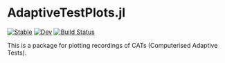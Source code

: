 # AdaptiveTestPlots.jl

[![Stable](https://img.shields.io/badge/docs-stable-blue.svg)](https://frankier.github.io/AdaptiveTestPlots.jl/stable)
[![Dev](https://img.shields.io/badge/docs-dev-blue.svg)](https://frankier.github.io/AdaptiveTestPlots.jl/dev)
[![Build Status](https://github.com/frankier/AdaptiveTestPlots.jl/actions/workflows/CI.yml/badge.svg?branch=main)](https://github.com/frankier/AdaptiveTestPlots.jl/actions/workflows/CI.yml?query=branch%3Amain)


This is a package for plotting recordings of CATs (Computerised Adaptive Tests).
